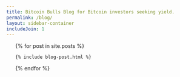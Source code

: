 ```yaml
---
title: Bitcoin Bulls Blog for Bitcoin investors seeking yield.
permalink: /blog/
layout: sidebar-container
includeJoin: 1
---
```


<ul>
  {% for post in site.posts %}

  	{% include blog-post.html %}
  {% endfor %}
</ul>

